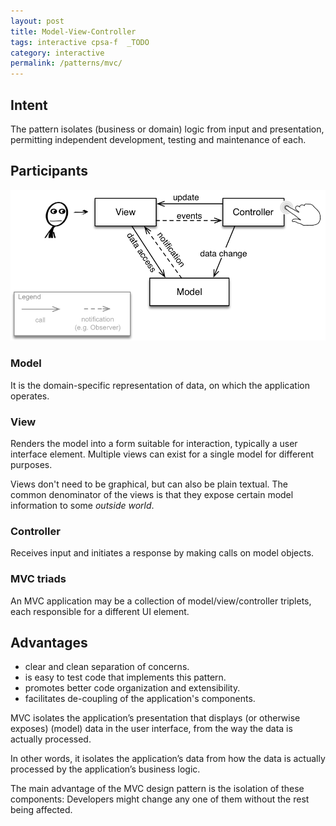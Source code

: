 ```yaml
---
layout: post
title: Model-View-Controller
tags: interactive cpsa-f  _TODO
category: interactive
permalink: /patterns/mvc/
---
```


## Intent
The pattern isolates (business or domain) logic from input and presentation, permitting independent development, testing and maintenance of each.

## Participants

![Figure: MVC](/images/patterns/mvc-pattern.png)

### Model
It is the domain-specific representation of data,
on which the application operates.

### View
Renders the model into a form suitable for interaction, typically a user interface element. Multiple views can exist for a single model for different purposes.

Views don't need to be graphical, but can also be plain textual. The common denominator of the views is that they
expose certain model information to some _outside world_.

### Controller
Receives input and initiates a response by making calls on model objects.


### MVC triads
An MVC application may be a collection of model/view/controller triplets, each responsible for a different UI element.


## Advantages

*  clear and clean separation of concerns.
* is easy to test code that implements this pattern.
* promotes better code organization and extensibility.
* facilitates de-coupling of the application's components.

MVC isolates the application’s presentation that displays (or otherwise exposes) (model) data in the user interface, from the way the data is actually processed.

In other words, it isolates the application’s data from how the data is actually processed by the application’s business logic.

The main advantage of the MVC design pattern is the isolation of these components: Developers might change any one of them without the rest being affected.
